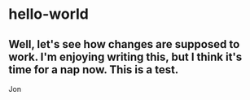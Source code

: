 # hello-world
Well, let's see how changes are supposed to work. I'm enjoying writing this, but I think it's time for a nap now.
This is a test.
--
Jon
